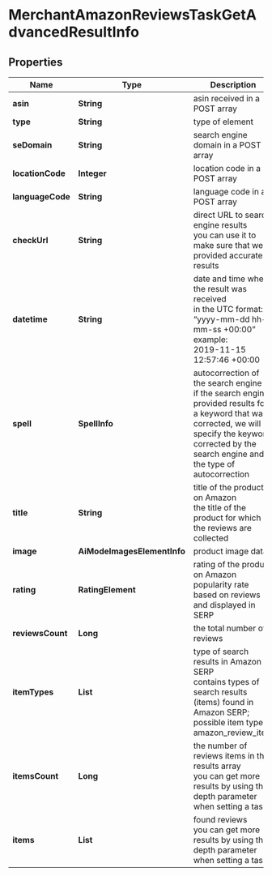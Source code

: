 # MerchantAmazonReviewsTaskGetAdvancedResultInfo


## Properties

| Name | Type | Description | Notes |
|------------ | ------------- | ------------- | -------------|
**asin** | **String** | asin received in a POST array |[optional]|
**type** | **String** | type of element |[optional]|
**seDomain** | **String** | search engine domain in a POST array |[optional]|
**locationCode** | **Integer** | location code in a POST array |[optional]|
**languageCode** | **String** | language code in a POST array |[optional]|
**checkUrl** | **String** | direct URL to search engine results<br>you can use it to make sure that we provided accurate results |[optional]|
**datetime** | **String** | date and time when the result was received<br>in the UTC format: “yyyy-mm-dd hh-mm-ss +00:00”<br>example:<br>2019-11-15 12:57:46 +00:00 |[optional]|
**spell** | **SpellInfo** | autocorrection of the search engine<br>if the search engine provided results for a keyword that was corrected, we will specify the keyword corrected by the search engine and the type of autocorrection |[optional]|
**title** | **String** | title of the product on Amazon<br>the title of the product for which the reviews are collected |[optional]|
**image** | **AiModeImagesElementInfo** | product image data |[optional]|
**rating** | **RatingElement** | rating of the product on Amazon<br>popularity rate based on reviews and displayed in SERP |[optional]|
**reviewsCount** | **Long** | the total number of reviews |[optional]|
**itemTypes** | **List<String>** | type of search results in Amazon SERP<br>contains types of search results (items) found in Amazon SERP;<br>possible item types:<br>amazon_review_item |[optional]|
**itemsCount** | **Long** | the number of reviews items in the results array<br>you can get more results by using the depth parameter when setting a task |[optional]|
**items** | **List<AmazonReviewItem>** | found reviews<br>you can get more results by using the depth parameter when setting a task |[optional]|